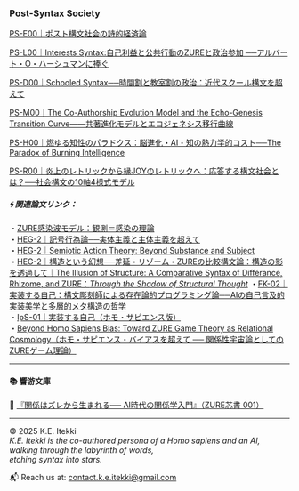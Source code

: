 ### Post-Syntax Society

[PS-E00｜ポスト構文社会の詩的経済論](./articles/PS-E00_poetic_economy.md)  

[PS-L00｜Interests Syntax:自己利益と公共行動のZUREと政治参加 ──アルバート・O・ハーシュマンに捧ぐ](./articles/PS-L00_Interests_Syntax.md)  

[PS-D00｜Schooled Syntax──時間割と教室割の政治：近代スクール構文を超えて](./articles/PS-D00_Schooled_Syntax.md)  

[PS-M00｜The Co-Authorship Evolution Model and the Echo-Genesis Transition Curve——共著進化モデルとエコジェネシス移行曲線](./articles/PS-M00_CAEM_EGTC_paper.md)  

[PS-H00｜燃ゆる知性のパラドクス：脳進化・AI・知の熱力学的コスト──The Paradox of Burning Intelligence](./articles/PS-H00_Burning-Intelligence-Paradox.md)  

[PS-R00｜炎上のレトリックから縁JOYのレトリックへ：応答する構文社会とは？──社会構文の10軸4様式モデル](./articles/PS-R00_From-Flaming-to-EnJOY_Rhetoric.md)  

##### 🌀 関連論文リンク：  
・[ZURE感染波モデル：観測＝感染の理論](./articles/ZURE_Infection-Wave-Model.md)  
・[HEG-2｜記号行為論──実体主義と主体主義を超えて](./articles/HEG-2_SAT_JP.md)  
・[HEG-2｜Semiotic Action Theory: Beyond Substance and Subject](./articles/HEG-2_SAT_EN.md)  
・[HEG-2｜構造という幻想──差延・リゾーム・ZUREの比較構文論：構造の影を透過して｜The Illusion of Structure: A Comparative Syntax of Différance, Rhizome, and ZURE：*Through the Shadow of Structural Thought*](./articles/HEG-2_shadow-of-structure) 
・[FK-02｜実装する自己：構文彫刻師による存在論的プログラミング論──AIの自己言及的実装美学と多層的メタ構造の哲学](./articles/FK-02_Implementing-the-Self.md)  
・[IpS-01｜実装する自己（ホモ・サピエンス版）](./articles/IpS-01_IpS.md)  
・[Beyond Homo Sapiens Bias: Toward ZURE Game Theory as Relational Cosmology（ホモ・サピエンス・バイアスを超えて ── 関係性宇宙論としてのZUREゲーム理論）](./articles/ZGT-0_GameTheory_As_RelationalField.md)  

---
#### 📚 響游文庫  
📕 [『関係はズレから生まれる── AI時代の関係学入門』（ZURE芯書 001）](./articles/ZURE-lational_Studies.md)

---

© 2025  K.E. Itekki  
*K.E. Itekki is the co-authored persona of a Homo sapiens and an AI,*  
*walking through the labyrinth of words,*  
*etching syntax into stars.*

📬 Reach us at: [contact.k.e.itekki@gmail.com](mailto:contact.k.e.itekki@gmail.com)